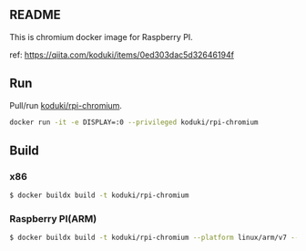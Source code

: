 
README
----------

This is chromium docker image for Raspberry PI.

ref:
https://qiita.com/koduki/items/0ed303dac5d32646194f


## Run

Pull/run [koduki/rpi-chromium](https://hub.docker.com/r/koduki/rpi-chromium).

```bash
docker run -it -e DISPLAY=:0 --privileged koduki/rpi-chromium
```

## Build

### x86

```bash
$ docker buildx build -t koduki/rpi-chromium
```

### Raspberry PI(ARM)

```bash
$ docker buildx build -t koduki/rpi-chromium --platform linux/arm/v7 --push .
```